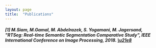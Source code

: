 ```yaml
---
layout: page
title:  "Publications"
---
```

##### [1] M.Siam, **M.Gamal**, M. Abdelrazek, S. Yogamani, M. Jagersand, "RTSeg: Real-time Semantic Segmentation Comparative Study", IEEE International Conference on Image Processing, 2018. [\u21e8](https://arxiv.org/abs/1803.02758)


